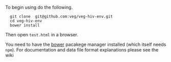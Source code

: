 To begin using do the following.
```
  git clone  git@github.com:veg/veg-hiv-env.git
  cd veg-hiv-env
  bower install
```  
Then open `test.html` in a browser.

You need to have the [bower](http://bower.io) pacakege manager installed (which itself needs `npm`).
For documentation and data file format explanations please see the wiki
  
